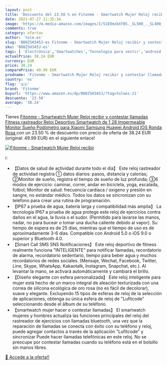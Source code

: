 ```yaml
---
layout: post
title: 'Descuento del 23.50 % en Fitonme - Smartwatch Mujer Reloj recibir'
date: 2021-07-27 11:35:34
image: 'https://m.media-amazon.com/images/I/51EOmzbXfBS._SL500_._SL400_.jpg'
comments: true
category: ofertas
author: 'tole.es'
slug: 'B08ZSH345J-es Fitonme - Smartwatch Mujer Reloj recibir y contestar...'
sku: 'B08ZSH345J-es'
tags: [ 'Electrónica','Smartwatches','Tecnología para vestir','android','fitonme', ]
actualPrice: 38.24 EUR
currency: EUR
price: 38.24
comparePrice: 49.99 EUR
prodname: 'Fitonme - Smartwatch Mujer Reloj recibir y contestar llamadas Fitness rastreador Reloj Deportivo Smartwatch de 1 28   Impermeable Monitor Sueño Podómetro para Xiaomi Samsung Huawei Android IOS Ronda  Rosa '
country: 'es'
flag: '🇪🇸'
brand: 'Fitonme'
buyurl: 'https://www.amazon.es/dp/B08ZSH345J/?tag=tolees-21'
descuento: '23.50'
average: '38.24'
---
```


Tienes [Fitonme - Smartwatch Mujer Reloj recibir y contestar llamadas Fitness rastreador Reloj Deportivo Smartwatch de 1 28   Impermeable Monitor Sueño Podómetro para Xiaomi Samsung Huawei Android IOS Ronda  Rosa ](https://www.amazon.es/dp/B08ZSH345J/?tag=tolees-21) con un 23.50 % de descuento con precio de oferta de 38.24 EUR (original: 49.99 EUR) en el siguiente enlace!

[![Fitonme - Smartwatch Mujer Reloj recibir](https://m.media-amazon.com/images/I/51EOmzbXfBS._SL500_._SL400_.jpg)](https://www.amazon.es/dp/B08ZSH345J/?tag=tolees-21)

ℹ️:

- 【Datos de salud de actividad durante todo el día】 Este reloj rastreador de actividad registra ① datos diarios: pasos, distancia y calorías; ②Monitor de sueño, registra el tiempo de sueño de luz profunda; ③6 modos de ejercicio: caminar, correr, andar en bicicleta, yoga, escalada, fútbol; Monitor de salud: frecuencia cardíaca / oxígeno y presión en sangre, no estándar médico. Todos los datos se sincronizan con su teléfono para crear una rutina de programación.
- 【IP67 a prueba de agua, batería larga y compatibilidad más amplia】 La tecnología IP67 a prueba de agua protege este reloj de ejercicios contra daños en el agua, la lluvia o el sudor. (Permitido para lavarse las manos, nadar, no para bucear o tomar una ducha caliente debido al vapor). Su tiempo de espera es de 25 días, mientras que el tiempo de uso es de aproximadamente 3-6 días. Compatible con Android 5.0 o iOS 9.0 o superior y Bluetooth 4.0.
- 【Smart Call SMS SNS Notificaciones】 Este reloj deportivo de fitness realmente funciona "INTELIGENTE" para notificar llamadas, recordatorio de alarma, recordatorio sedentario, tiempo para beber agua y muchos recordatorios de redes sociales. (Mensaje, Wechat, Facebook, Twitter, Line, Skype, WhatsApp, Kakaotalk, Instagram, Snapchat, etc.). Al levantar la mano, se activará automáticamente y cambiará el brillo.
- 【Diseño elegante con esfera personalizada】 Este reloj inteligente para mujer está hecho de un marco integral de aleación texturizada con una correa de silicona ecológica de oro rosa (no es fácil de decolorar), suave y elegante. Excluyendo 15 tipos de esferas de reloj de la selección de aplicaciones, obtenga su única esfera de reloj de "Lufitcode" seleccionando desde el álbum de su teléfono.
- 【smartwatch mujer hacer o contestar llamadas】 El smartwatch mujeres y hombres actualiza las funciones principales del reloj del rastreador de ejercicios con llamadas bluetooth, una vez que la reparación de llamadas se conecta con éxito con su teléfono y reloj, puede agregar contactos a través de la aplicación "Lufitcode" y sincronizar Puede hacer llamadas telefónicas en este reloj. No se preocupe por contestar llamadas cuando su teléfono está en el bolsillo sin manos libres.

[🛒 Accede a la oferta!!](https://www.amazon.es/dp/B08ZSH345J/?tag=tolees-21)
